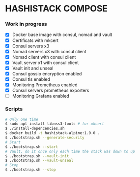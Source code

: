 # HASHISTACK COMPOSE

### Work in progress

* [x] Docker base image with consul, nomad and vault
* [x] Certificats with mkcert
* [x] Consul servers x3
* [x] Nomad servers x3 with consul client
* [x] Nomad client with consul client
* [x] Vault server x1 with consul client
* [x] Vault init and unseal
* [x] Consul gossip encryption enabled
* [x] Consul tls enabled
* [x] Monitoring Prometheus enabled
* [x] Consul servers prometheus exporters
* [ ] Monitoring Grafana enabled

### Scripts

```sh
# Only one time
$ sudo apt install libnss3-tools # for mkcert
$ ./install-depencencies.sh
$ docker build -t hashistack-alpine:1.0.0 .
$ ./bootstrap.sh --generate-security
# Start
$ ./bootstrap.sh --start
# Vault, do it once only each time the stack was down to up
$ ./bootstrap.sh --vault-init
$ ./bootstrap.sh --vault-unseal
# Stop
$ ./bootstrap.sh --stop
```
